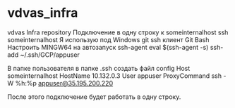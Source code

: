# vdvas_infra
vdvas Infra repository
Подключение в одну строку к someinternalhost
    ssh someinternalhost
Я использую под Windows git ssh клиент Git Bash
Настроить MINGW64 на автозапуск ssh-agent
    eval $(ssh-agent -s)
    ssh-add ~/.ssh/GCP/appuser

В папке пользователя в папке .ssh создать файл config
    Host someinternalhost
         HostName 10.132.0.3
         User appuser
         ProxyCommand ssh -W %h:%p  appuser@35.195.200.220

После этого подключение будет работать в одну строку.
     
